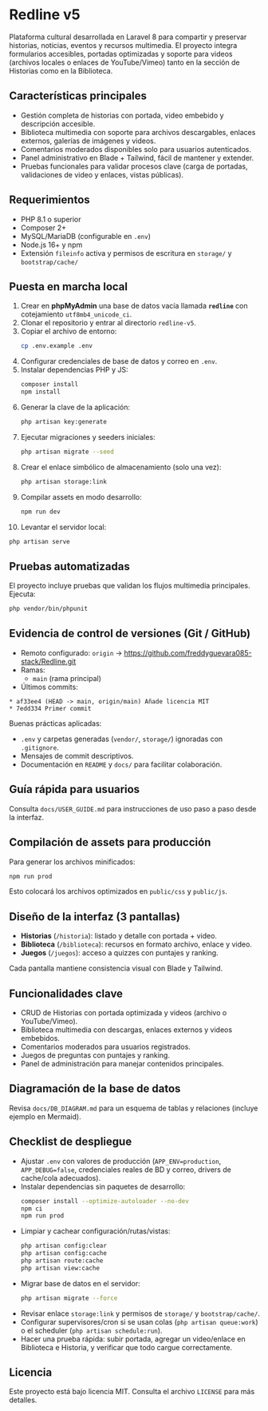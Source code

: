 # Redline v5

Plataforma cultural desarrollada en Laravel 8 para compartir y preservar historias, noticias, eventos y recursos multimedia. El proyecto integra formularios accesibles, portadas optimizadas y soporte para videos (archivos locales o enlaces de YouTube/Vimeo) tanto en la sección de Historias como en la Biblioteca.

## Características principales

- Gestión completa de historias con portada, video embebido y descripción accesible.
- Biblioteca multimedia con soporte para archivos descargables, enlaces externos, galerías de imágenes y videos.
- Comentarios moderados disponibles solo para usuarios autenticados.
- Panel administrativo en Blade + Tailwind, fácil de mantener y extender.
- Pruebas funcionales para validar procesos clave (carga de portadas, validaciones de video y enlaces, vistas públicas).

## Requerimientos

- PHP 8.1 o superior  
- Composer 2+  
- MySQL/MariaDB (configurable en `.env`)  
- Node.js 16+ y npm  
- Extensión `fileinfo` activa y permisos de escritura en `storage/` y `bootstrap/cache/`

## Puesta en marcha local

1. Crear en **phpMyAdmin** una base de datos vacía llamada **`redline`** con cotejamiento `utf8mb4_unicode_ci`.
2. Clonar el repositorio y entrar al directorio `redline-v5`.
3. Copiar el archivo de entorno:  
   ```bash
   cp .env.example .env
   ```
4. Configurar credenciales de base de datos y correo en `.env`.
5. Instalar dependencias PHP y JS:  
   ```bash
   composer install
   npm install
   ```
6. Generar la clave de la aplicación:  
   ```bash
   php artisan key:generate
   ```
7. Ejecutar migraciones y seeders iniciales:  
   ```bash
   php artisan migrate --seed
   ```
8. Crear el enlace simbólico de almacenamiento (solo una vez):  
   ```bash
   php artisan storage:link
   ```
9. Compilar assets en modo desarrollo:  
   ```bash
   npm run dev
   ```
10. Levantar el servidor local:  
   ```bash
   php artisan serve
   ```

## Pruebas automatizadas

El proyecto incluye pruebas que validan los flujos multimedia principales.  
Ejecuta:

```bash
php vendor/bin/phpunit
```

## Evidencia de control de versiones (Git / GitHub)

- Remoto configurado: `origin` → https://github.com/freddyguevara085-stack/Redline.git  
- Ramas:  
  - `main` (rama principal)  
- Últimos commits:

```
* af33ee4 (HEAD -> main, origin/main) Añade licencia MIT
* 7edd334 Primer commit
```

Buenas prácticas aplicadas:  
- `.env` y carpetas generadas (`vendor/`, `storage/`) ignoradas con `.gitignore`.  
- Mensajes de commit descriptivos.  
- Documentación en `README` y `docs/` para facilitar colaboración.

## Guía rápida para usuarios

Consulta `docs/USER_GUIDE.md` para instrucciones de uso paso a paso desde la interfaz.

## Compilación de assets para producción

Para generar los archivos minificados:

```bash
npm run prod
```

Esto colocará los archivos optimizados en `public/css` y `public/js`.

## Diseño de la interfaz (3 pantallas)

- **Historias** (`/historia`): listado y detalle con portada + video.  
- **Biblioteca** (`/biblioteca`): recursos en formato archivo, enlace y video.  
- **Juegos** (`/juegos`): acceso a quizzes con puntajes y ranking.  

Cada pantalla mantiene consistencia visual con Blade y Tailwind.

## Funcionalidades clave

- CRUD de Historias con portada optimizada y videos (archivo o YouTube/Vimeo).  
- Biblioteca multimedia con descargas, enlaces externos y videos embebidos.  
- Comentarios moderados para usuarios registrados.  
- Juegos de preguntas con puntajes y ranking.  
- Panel de administración para manejar contenidos principales.

## Diagramación de la base de datos

Revisa `docs/DB_DIAGRAM.md` para un esquema de tablas y relaciones (incluye ejemplo en Mermaid).

## Checklist de despliegue

- Ajustar `.env` con valores de producción (`APP_ENV=production`, `APP_DEBUG=false`, credenciales reales de BD y correo, drivers de cache/cola adecuados).  
- Instalar dependencias sin paquetes de desarrollo:  
  ```bash
  composer install --optimize-autoloader --no-dev
  npm ci
  npm run prod
  ```
- Limpiar y cachear configuración/rutas/vistas:  
  ```bash
  php artisan config:clear
  php artisan config:cache
  php artisan route:cache
  php artisan view:cache
  ```
- Migrar base de datos en el servidor:  
  ```bash
  php artisan migrate --force
  ```
- Revisar enlace `storage:link` y permisos de `storage/` y `bootstrap/cache/`.  
- Configurar supervisores/cron si se usan colas (`php artisan queue:work`) o el scheduler (`php artisan schedule:run`).  
- Hacer una prueba rápida: subir portada, agregar un video/enlace en Biblioteca e Historia, y verificar que todo cargue correctamente.

## Licencia

Este proyecto está bajo licencia MIT. Consulta el archivo `LICENSE` para más detalles.  
